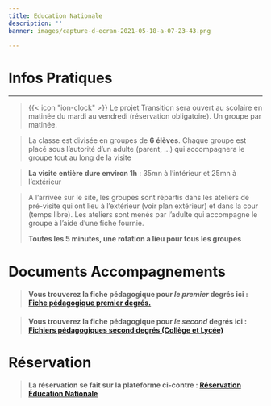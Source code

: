 ```yaml
---
title: Education Nationale
description: ''
banner: images/capture-d-ecran-2021-05-18-a-07-23-43.png

---
```

# Infos Pratiques

***

> {{< icon "ion-clock" >}} Le projet Transition sera ouvert au scolaire en matinée du mardi au vendredi (réservation obligatoire). Un groupe par matinée.

> La classe est divisée en groupes de **6 élèves**. Chaque groupe est placé sous l’autorité d’un adulte (parent, ...) qui accompagnera le groupe tout au long de la visite

> **La visite entière dure environ 1h** : 35mn à l’intérieur et 25mn à l’extérieur

> A l’arrivée sur le site, les groupes sont répartis dans les ateliers de pré-visite qui ont lieu à l’extérieur (voir plan extérieur) et dans la cour (temps libre). Les ateliers sont menés par l’adulte qui accompagne le groupe à l’aide d’une fiche fournie.
>
> **Toutes les 5 minutes, une rotation a lieu pour tous les groupes**

# Documents Accompagnements

> #### Vous trouverez la fiche pédagogique pour _le premier_ degrés ici : [Fiche pédagogique premier degrés. ](https://smallpdf.com/shared#st=e534df00-aea4-4ccd-8f06-505623532fbf&fn=TRANSITION+Fiches+p%C3%A9dagogiques+1er+degr%C3%A9.pdf&ct=1621315282226&tl=share-document&rf=link)

> #### Vous trouverez la fiche pédagogique pour _le second_ degrés ici : [Fichiers pédagogiques second degrés (Collège et Lycée)](https://filex.ac-amiens.fr/get?k=v1D3q8E4bWra6GyG2Af)

# Réservation

> #### La réservation se fait sur la plateforme ci-contre : [Réservation Éducation Nationale ](https://www.billetweb.fr/en-transition-espace-ephemere-dart-urbain)